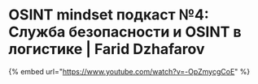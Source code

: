 # OSINT mindset подкаст №4: Служба безопасности и OSINT в логистике | Farid Dzhafarov

{% embed url="https://www.youtube.com/watch?v=-OpZmycgCoE" %}
